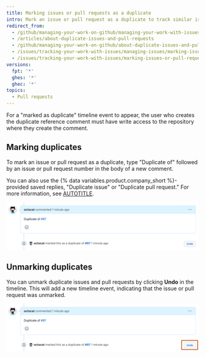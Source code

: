 ```yaml
---
title: Marking issues or pull requests as a duplicate
intro: Mark an issue or pull request as a duplicate to track similar issues or pull requests together and remove unnecessary burden for both maintainers and collaborators.
redirect_from:
  - /github/managing-your-work-on-github/managing-your-work-with-issues-and-pull-requests/about-duplicate-issues-and-pull-requests
  - /articles/about-duplicate-issues-and-pull-requests
  - /github/managing-your-work-on-github/about-duplicate-issues-and-pull-requests
  - /issues/tracking-your-work-with-issues/managing-issues/marking-issues-or-pull-requests-as-a-duplicate
  - /issues/tracking-your-work-with-issues/marking-issues-or-pull-requests-as-a-duplicate
versions:
  fpt: '*'
  ghes: '*'
  ghec: '*'
topics:
  - Pull requests
---
```

For a "marked as duplicate" timeline event to appear, the user who creates the duplicate reference comment must have write access to the repository where they create the comment.

## Marking duplicates

To mark an issue or pull request as a duplicate, type "Duplicate of" followed by an issue or pull request number in the body of a new comment.

You can also use the {% data variables.product.company_short %}-provided saved replies, "Duplicate issue" or "Duplicate pull request." For more information, see [AUTOTITLE](/get-started/writing-on-github/working-with-saved-replies/about-saved-replies).

![Screenshot of an issue timeline, with a comment by octocat that says "Duplicate of #97" and a timeline event that says "octocat marked this as a duplicate of #97."](/assets/images/help/issues/duplicate-issue-syntax.png)

## Unmarking duplicates

You can unmark duplicate issues and pull requests by clicking **Undo** in the timeline. This will add a new timeline event, indicating that the issue or pull request was unmarked.

![Screenshot of an issue timeline. To the right of a timeline event about the issue being marked as duplicate, a button, labeled "Undo", is outlined in dark orange.](/assets/images/help/issues/unmark-duplicate-issue-button.png)
